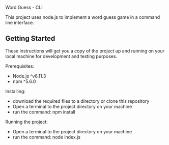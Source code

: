 Word Guess - CLI

This project uses node.js to implement a word guess game in a command line interface.

Getting Started
----------------------------------------------------------
These instructions will get you a copy of the project up and running on your local machine for development and testing purposes.

Prerequisites:
* Node.js ^v8.11.3
* npm ^5.6.0

Installing:
* download the required files to a directory or clone this repository
* Open a terminal to the project directory on your machine
* run the command: npm install

Running the project:
* Open a terminal to the project directory on your machine 
* run the command: node index.js

